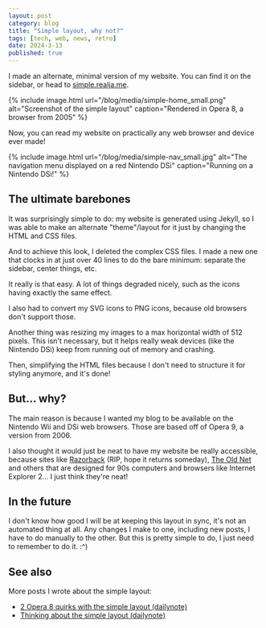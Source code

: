 ```yaml
---
layout: post
category: blog
title: "Simple layout, why not?"
tags: [tech, web, news, retro]
date: 2024-3-13
published: true
---
```

I made an alternate, minimal version of my website. You can find it on the sidebar, or head to [simple.realja.me](https://simple.realja.me).

{% include image.html url="/blog/media/simple-home_small.png" alt="Screenshot of the simple layout" caption="Rendered in Opera 8, a browser from 2005" %}

Now, you can read my website on practically any web browser and device ever made!

{% include image.html url="/blog/media/simple-nav_small.jpg" alt="The navigation menu displayed on a red Nintendo DSi" caption="Running on a Nintendo DSi!" %}

## The ultimate barebones

It was surprisingly simple to do: my website is generated using Jekyll, so I was able to make an alternate "theme"/layout for it just by changing the HTML and CSS files.

And to achieve this look, I deleted the complex CSS files. I made a new one that clocks in at just over 40 lines to do the bare minimum: separate the sidebar, center things, etc.

It really is that easy. A lot of things degraded nicely, such as the icons having exactly the same effect.

I also had to convert my SVG icons to PNG icons, because old browsers don't support those.

Another thing was resizing my images to a max horizontal width of 512 pixels. This isn't necessary, but it helps really weak devices (like the Nintendo DSi) keep from running out of memory and crashing.

Then, simplifying the HTML files because I don't need to structure it for styling anymore, and it's done!

## But... why?

The main reason is because I wanted my blog to be available on the Nintendo Wii and DSi web browsers. Those are based off of Opera 9, a version from 2006.

I also thought it would just be neat to have my website be really accessible, because sites like [Razorback](https://web.archive.org/web/20231004013105/razorback95.com) (RIP, hope it returns someday), [The Old Net](https://theoldnet.com/) and others that are designed for 90s computers and browsers like Internet Explorer 2... I just think they're neat!

## In the future

I don't know how good I will be at keeping this layout in sync, it's not an automated thing at all. Any changes I make to one, including new posts, I have to do manually to the other. But this is pretty simple to do, I just need to remember to do it. :^)

## See also

More posts I wrote about the simple layout:

- [2 Opera 8 quirks with the simple layout (dailynote)](/dailynote/opera8-quirks)
- [Thinking about the simple layout (dailynote)](/dailynote/simple-layout-thoughts)
